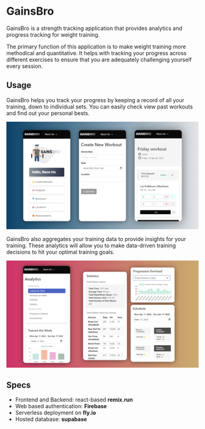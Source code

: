 # GainsBro

GainsBro is a strength tracking application that provides analytics and progress tracking for weight training.

The primary function of this application is to make weight training more methodical and quantitative. It helps with tracking your progress across different exercises to ensure that you are adequately challenging yourself every session.

## Usage

GainsBro helps you track your progress by keeping a record of all your training, down to individual sets. You can easily check view past workouts and find out your personal bests.

![screenshot1](/screenshots/app_screenshot_1.png?raw=true "Workouts")

GainsBro also aggregates your training data to provide insights for your training. These analytics will allow you to make data-driven training decisions to hit your optimal training goals.

![screenshot1](/screenshots/app_screenshot_2.png?raw=true "Analytics")

## Specs

- Frontend and Backend: react-based **remix.run**
- Web based authentication: **Firebase**
- Serverless deployment on **fly.io**
- Hosted database: **supabase**

